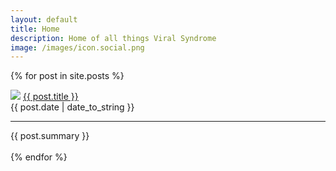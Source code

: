 ```yaml
---
layout: default
title: Home
description: Home of all things Viral Syndrome
image: /images/icon.social.png
---
```

{% for post in site.posts %}
<div class="article">
<img class="article_icon" src="{{ post.wallpaper }}">
<a class="article_title" href="{{ BASE_PATH }}{{ post.url }}">{{ post.title }}</a>
<br />
<span class="article_date">{{ post.date | date_to_string }}</span>
<hr />
<span class="article_summary">{{ post.summary }}</span>
</div>
<br />
{% endfor %}
